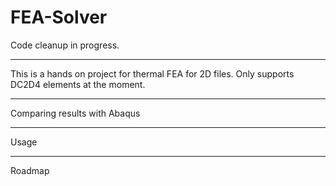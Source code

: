 # FEA-Solver

Code cleanup in progress.

---

This is a hands on project for thermal FEA for 2D files. Only supports DC2D4 elements at the moment.

---

Comparing results with Abaqus


---

Usage

---

Roadmap
